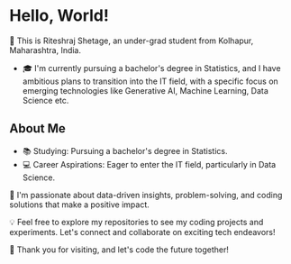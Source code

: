 # Hello, World! 

🌷 This is Riteshraj Shetage, an under-grad student from Kolhapur, Maharashtra, India. 

- 🎓 I'm currently pursuing a bachelor's degree in Statistics, and I have ambitious plans to transition into the IT field, with a specific focus on emerging technologies like Generative AI, Machine Learning, Data Science etc.

## About Me

- 📚 Studying: Pursuing a bachelor's degree in Statistics.
- 💻 Career Aspirations: Eager to enter the IT field, particularly in Data Science.

🚀 I'm passionate about data-driven insights, problem-solving, and coding solutions that make a positive impact. 

💡 Feel free to explore my repositories to see my coding projects and experiments. Let's connect and collaborate on exciting tech endeavors!

🌟 Thank you for visiting, and let's code the future together!
